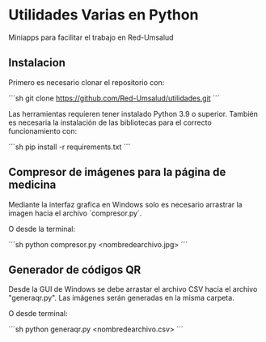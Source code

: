 # Utilidades Varias en Python

Miniapps para facilitar el trabajo en Red-Umsalud

## Instalacion

Primero es necesario clonar el repositorio con:

´´´sh
git clone https://github.com/Red-Umsalud/utilidades.git
´´´

Las herramientas requieren tener instalado Python 3.9 o superior. También es
necesaria la instalación de las bibliotecas para el correcto funcionamiento
con:

´´´sh
pip install -r requirements.txt
´´´

## Compresor de imágenes para la página de medicina

Mediante la interfaz grafica en Windows solo es necesario arrastrar la imagen hacia el
archivo ´compresor.py´.

O desde la terminal:

´´´sh
python compresor.py <nombredearchivo.jpg>
´´´

## Generador de códigos QR

Desde la GUI de Windows se debe arrastar el archivo CSV hacia el archivo
"generaqr.py". Las imágenes serán generadas en la misma carpeta.

O desde terminal:

´´´sh
python generaqr.py <nombredearchivo.csv>
´´´
